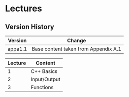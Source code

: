 # Lectures

## Version History

Version | Change
--------|-------
appa1.1 | Base content taken from Appendix A.1


Lecture | Content
--------|-----------
1       | C++ Basics
2       | Input/Output
3       | Functions
